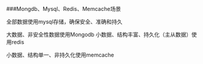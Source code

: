 ###Mongdb、Mysql、Redis、Memcache场景 

全部数据使用mysql存储，确保安全、准确和持久

大数据、非安全性数据使用Mongodb
小数据、结构丰富、持久化（主从数据）使用redis

小数据、结构单一、非持久化使用memcache
